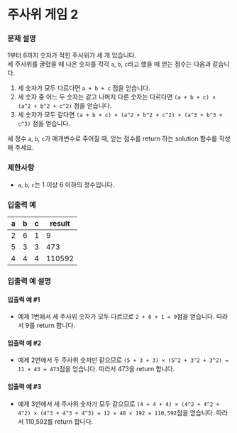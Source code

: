 # 주사위 게임 2
### 문제 설명
1부터 6까지 숫자가 적힌 주사위가 세 개 있습니다.  
세 주사위를 굴렸을 때 나온 숫자를 각각 `a`, `b`, `c`라고 했을 때 얻는 점수는 다음과 같습니다.

1. 세 숫자가 모두 다르다면 `a + b + c` 점을 얻습니다.
2. 세 숫자 중 어느 두 숫자는 같고 나머지 다른 숫자는 다르다면 `(a + b + c) × (a^2 + b^2 + c^2)` 점을 얻습니다.
3. 세 숫자가 모두 같다면 `(a + b + c) × (a^2 + b^2 + c^2) × (a^3 + b^3 + c^3)` 점을 얻습니다.

세 정수 `a`, `b`, `c`가 매개변수로 주어질 때, 얻는 점수를 return 하는 solution 함수를 작성해 주세요.

### 제한사항
- `a`, `b`, `c`는 1 이상 6 이하의 정수입니다.

### 입출력 예

| a  | b  | c  | result  |
|----|----|----|---------|
| 2  | 6  | 1  | 9       |
| 5  | 3  | 3  | 473     |
| 4  | 4  | 4  | 110592  |

### 입출력 예 설명
#### 입출력 예 #1
- 예제 1번에서 세 주사위 숫자가 모두 다르므로 `2 + 6 + 1 = 9`점을 얻습니다. 따라서 9를 return 합니다.

#### 입출력 예 #2
- 예제 2번에서 두 주사위 숫자만 같으므로 `(5 + 3 + 3) × (5^2 + 3^2 + 3^2) = 11 × 43 = 473`점을 얻습니다. 따라서 473을 return 합니다.

#### 입출력 예 #3
- 예제 3번에서 세 주사위 숫자가 모두 같으므로 `(4 + 4 + 4) × (4^2 + 4^2 + 4^2) × (4^3 + 4^3 + 4^3) = 12 × 48 × 192 = 110,592`점을 얻습니다. 
따라서 110,592를 return 합니다.